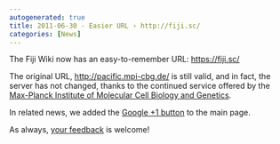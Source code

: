 ```yaml
---
autogenerated: true
title: 2011-06-30 - Easier URL › http://fiji.sc/
categories: [News]
---
```


The Fiji Wiki now has an easy-to-remember URL: https://fiji.sc/

The original URL, http://pacific.mpi-cbg.de/ is still valid, and in fact, the server has not changed, thanks to the continued service offered by the [Max-Planck Institute of Molecular Cell Biology and Genetics](http://www.mpi-cbg.de/).

In related news, we added the [Google +1 button](http://www.google.com/+1/button/) to the main page.

As always, [your feedback](mailto:fiji-devel@googlegroups.com) is welcome!


